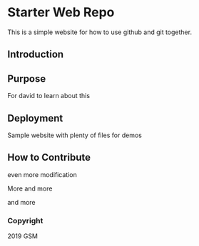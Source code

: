 # Starter Web Repo

This is a simple website for how to use github and git together.

## Introduction

## Purpose
For david to learn about this

## Deployment

Sample website with plenty of files for demos

## How to Contribute

even more modification

More and more

and more

### Copyright
2019 GSM
